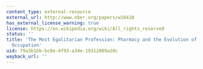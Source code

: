 ```yaml
---
content_type: external-resource
external_url: http://www.nber.org/papers/w18410
has_external_license_warning: true
license: https://en.wikipedia.org/wiki/All_rights_reserved
status: ''
title: 'The Most Egalitarian Profession: Pharmacy and the Evolution of a Family-friendly
  Occupation'
uid: 79a3b1bb-bc0e-4f93-a34e-19312089a20c
wayback_url: ''
---
```

